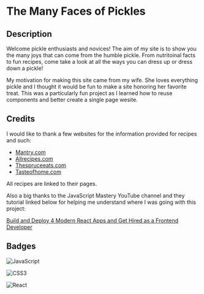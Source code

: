 # The Many Faces of Pickles

## Description

Welcome pickle enthusiasts and novices! The aim of my site is to show you the many joys that can come from the humble pickle. From nutritoinal facts to fun recipes, come take a look at all the ways you can dress up or dress down a pickle! 

My motivation for making this site came from my wife. She loves everything pickle and I thought it would be fun to make a site honoring her favorite treat. This was a particularly fun project as I learned how to reuse components and better create a single page wesite.
## Credits

I would like to thank a few websites for the information provided for recipes and such:

- [Mantry.com](www.mantry.com)
- [Allrecipes.com](www.allrecipes.com)
- [Thespruceeats.com](www.thespruceeats.com)
- [Tasteofhome.com](www.tasteofhome.com)

All recipes are linked to their pages.

Also a big thanks to the JavaScript Mastery YouTube channel and they tutorial linked below for helping me understand where I was going with this project:

[Build and Deploy 4 Modern React Apps and Get Hired as a Frontend Developer](https://www.youtube.com/watch?v=F627pKNUCVQ&t=547s&ab_channel=JavaScriptMastery)

## Badges

![JavaScript](https://img.shields.io/badge/javascript-%23323330.svg?style=for-the-badge&logo=javascript&logoColor=%23F7DF1E)

![CSS3](https://img.shields.io/badge/css3-%231572B6.svg?style=for-the-badge&logo=css3&logoColor=white)

![React](https://img.shields.io/badge/react-%2320232a.svg?style=for-the-badge&logo=react&logoColor=%2361DAFB)
